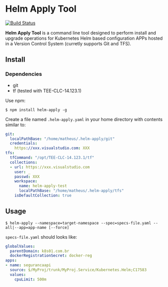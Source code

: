 # Helm Apply Tool
[![Build Status](https://travis-ci.org/OleConsignado/helm-apply.svg?branch=master)](https://travis-ci.org/OleConsignado/helm-apply)

**Helm Apply Tool** is a command line tool designed to perform install and upgrade operations for Kubernetes Helm based configuration APPs hosted in a Version Control System (curretly supports Git and TFS).

## Install

### Dependencies

* git 
* tf (tested with TEE-CLC-14.123.1)

Use npm:

```
$ npm install helm-apply -g
```

Create a file named `.helm-apply.yaml` in your home directory with contents similar to:
```yaml
git:
  localPathBase: "/home/matheus/.helm-apply/git"
  credentials:
    https://xxx.visualstudio.com: XXX
tfs:
  tfCommand: "/opt/TEE-CLC-14.123.1/tf"
  collections:
  - url: https://xxx.visualstudio.com
    user: _
    passwd: XXX
    workspace:
      name: helm-apply-test
      localPathBase: "/home/matheus/.helm-apply/tfs"
    isDefaultCollection: true
```

## Usage

```
$ helm-apply --namespace=target-namespace --spec=specs-file.yaml --all|--app=app-name [--force]
```

`specs-file.yaml` should looks like:
```yaml
globalValues:
  parentDomain: k8s01.com.br
  dockerRegistrationSecret: docker-reg
apps:
- name: segurancaapi
  source: $/MyProj/trunk/MyProj.Service/Kubernetes.Helm;C17583
  values:
    cpuLimit: 500m
```
